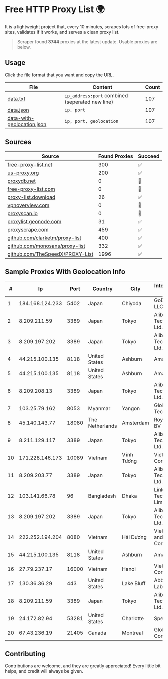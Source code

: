 
# Free HTTP Proxy List 🌍

It is a lightweight project that, every 10 minutes, scrapes lots of free-proxy sites, validates if it works, and serves a clean proxy list.


> Scraper found **3744** proxies at the latest update. Usable proxies are below.

## Usage

Click the file format that you want and copy the URL.


|File|Content|Count|
|----|-------|-----|
|[data.txt](https://raw.githubusercontent.com/themiralay/Proxy-List-World/master/data.txt)|`ip_address:port` combined (seperated new line)|107|
|[data.json](https://raw.githubusercontent.com/themiralay/Proxy-List-World/master/data.json)|`ip, port`|107|
|[data-with-geolocation.json](https://raw.githubusercontent.com/themiralay/Proxy-List-World/master/data-with-geolocation.json)|`ip, port, geolocation`|107|

## Sources

|Source|Found Proxies|Succeed|
|------|-------------|-------|
|[free-proxy-list.net](https://free-proxy-list.net)|300|✅|
|[us-proxy.org](https://www.us-proxy.org)|200|✅|
|[proxydb.net](http://proxydb.net)|0|🚫|
|[free-proxy-list.com](https://free-proxy-list.com/?page=&port=&type%5B%5D=http&type%5B%5D=https&up_time=0&search=Search)|0|🚫|
|[proxy-list.download](https://www.proxy-list.download/HTTP)|26|✅|
|[vpnoverview.com](https://vpnoverview.com/privacy/anonymous-browsing/free-proxy-servers)|0|🚫|
|[proxyscan.io](https://www.proxyscan.io)|0|🚫|
|[proxylist.geonode.com](https://proxylist.geonode.com/api/proxy-list?limit=300&page=1&sort_by=lastChecked&sort_type=desc&protocols=http,https)|31|✅|
|[proxyscrape.com](https://api.proxyscrape.com/v2/?request=displayproxies&protocol=http&timeout=10000&country=all&ssl=all&anonymity=all)|459|✅|
|[github.com/clarketm/proxy-list](https://raw.githubusercontent.com/clarketm/proxy-list/master/proxy-list-raw.txt)|400|✅|
|[github.com/monosans/proxy-list](https://raw.githubusercontent.com/monosans/proxy-list/main/proxies/http.txt)|332|✅|
|[github.com/TheSpeedX/PROXY-List](https://raw.githubusercontent.com/TheSpeedX/PROXY-List/master/http.txt)|1996|✅|


## Sample Proxies With Geolocation Info

|#|Ip|Port|Country|City|Internet Service Provider|
|-|--|----|-------|----|-------------------------|
|1|184.168.124.233|5402|Japan|Chiyoda|GoDaddy.com, LLC|
|2|8.209.211.59|3389|Japan|Tokyo|Alibaba (US) Technology Co., Ltd.|
|3|8.209.197.202|3389|Japan|Tokyo|Alibaba (US) Technology Co., Ltd.|
|4|44.215.100.135|8118|United States|Ashburn|Amazon.com|
|5|44.215.100.135|8118|United States|Ashburn|Amazon.com|
|6|8.209.208.13|3389|Japan|Tokyo|Alibaba (US) Technology Co., Ltd.|
|7|103.25.79.162|8053|Myanmar|Yangon|Global Technology Co|
|8|45.140.143.77|18080|The Netherlands|Amsterdam|RoyaleHosting BV|
|9|8.211.129.117|3389|Japan|Tokyo|Alibaba (US) Technology Co., Ltd.|
|10|171.228.146.173|10089|Vietnam|Vĩnh Tường|Viettel Corporation|
|11|8.209.203.77|3389|Japan|Tokyo|Alibaba (US) Technology Co., Ltd.|
|12|103.141.66.78|96|Bangladesh|Dhaka|Link3 Technologies Limited|
|13|8.209.197.202|3389|Japan|Tokyo|Alibaba (US) Technology Co., Ltd.|
|14|222.252.194.204|8080|Vietnam|Hải Dương|VietNam Post and Telecom Corporation|
|15|44.215.100.135|8118|United States|Ashburn|Amazon.com|
|16|27.79.237.17|16000|Vietnam|Hanoi|Viettel Corporation|
|17|130.36.36.29|443|United States|Lake Bluff|Abbott Laboratories|
|18|8.209.211.59|3389|Japan|Tokyo|Alibaba (US) Technology Co., Ltd.|
|19|24.172.82.94|53281|United States|Charlotte|Spectrum|
|20|67.43.236.19|21405|Canada|Montreal|GloboTech Communications|



## Contributing

Contributions are welcome, and they are greatly appreciated! Every
little bit helps, and credit will always be given.

